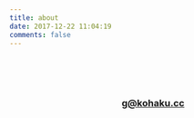 ```yaml
---
title: about
date: 2017-12-22 11:04:19
comments: false
---
```

</br></br></br>
### <center>g@kohaku.cc</center>